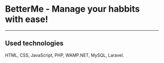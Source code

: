 # BetterMe - Manage your habbits with ease!

---

## Used technologies

HTML, CSS, JavaScript, PHP, WAMP.NET, MySQL, Laravel.

